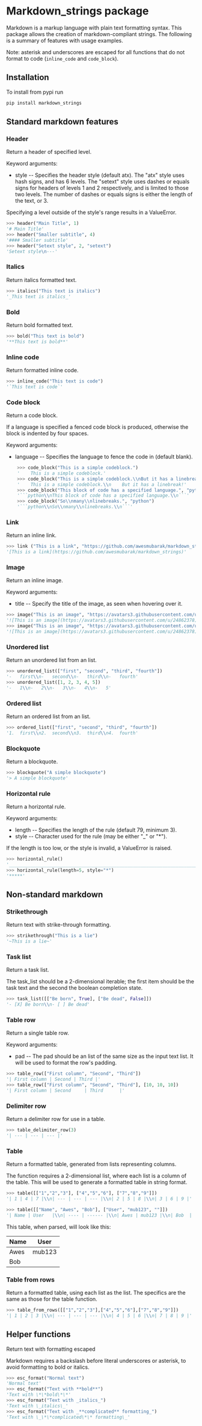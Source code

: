 # Markdown_strings package

Markdown is a markup language with plain text formatting syntax. This package
allows the creation of markdown-compliant strings. The following is a summary
of features with usage examples.

Note: asterisk and underscores are escaped for all functions that do not format
to code (`inline_code` and `code_block`).

## Installation

To install from pypi run

```sh
pip install markdown_strings
```

## Standard markdown features

### Header

Return a header of specified level.

Keyword arguments:

-   style -- Specifies the header style (default atx). The "atx" style uses
    hash signs, and has 6 levels. The "setext" style uses dashes or equals
    signs for headers of levels 1 and 2 respectively, and is limited to
    those two levels. The number of dashes or equals signs is either the length
    of the text, or 3.

Specifying a level outside of the style's range results in a ValueError.

```python
>>> header("Main Title", 1)
'# Main Title'
>>> header("Smaller subtitle", 4)
'#### Smaller subtitle'
>>> header("Setext style", 2, "setext")
'Setext style\n---'
```

### Italics

Return italics formatted text.

```Python
>>> italics("This text is italics")
'_This text is italics_'
```

### Bold

Return bold formatted text.

```python
>>> bold("This text is bold")
'**This text is bold**'
```

### Inline code

Return formatted inline code.

```python
>>> inline_code("This text is code")
'`This text is code`'
```

### Code block

Return a code block.

If a language is specified a fenced code block is produced, otherwise the
block is indented by four spaces.

Keyword arguments:

-   language -- Specifies the language to fence the code in (default blank).

````python
    >>> code_block("This is a simple codeblock.")
    '    This is a simple codeblock.'
    >>> code_block("This is a simple codeblock.\\nBut it has a linebreak!")
    '    This is a simple codeblock.\\n    But it has a linebreak!'
    >>> code_block("This block of code has a specified language.", "python")
    '```python\\nThis block of code has a specified language.\\n```'
    >>> code_block("So\\nmany\\nlinebreaks.", "python")
    '```python\\nSo\\nmany\\nlinebreaks.\\n```'
````

### Link

Return an inline link.

```python
>>> link ("This is a link", "https://github.com/awesmubarak/markdown_strings")
'[This is a link](https://github.com/awesmubarak/markdown_strings)'
```

### Image

Return an inline image.

Keyword arguments:

-   title -- Specify the title of the image, as seen when hovering over it.

```python
>>> image("This is an image", "https://avatars3.githubusercontent.com/u/24862378")
'![This is an image](https://avatars3.githubusercontent.com/u/24862378)'
>>> image("This is an image", "https://avatars3.githubusercontent.com/u/24862378", "awes")
'![This is an image](https://avatars3.githubusercontent.com/u/24862378) "awes"'
```

### Unordered list

Return an unordered list from an list.

```python
>>> unordered_list(["first", "second", "third", "fourth"])
'-   first\\n-   second\\n-   third\\n-   fourth'
>>> unordered_list([1, 2, 3, 4, 5])
'-   1\\n-   2\\n-   3\\n-   4\\n-   5'
```

### Ordered list

Return an ordered list from an list.

```python
>>> ordered_list(["first", "second", "third", "fourth"])
'1.  first\\n2.  second\\n3.  third\\n4.  fourth'
```

### Blockquote

Return a blockquote.

```python
>>> blockquote("A simple blockquote")
'> A simple blockquote'
```

### Horizontal rule

Return a horizontal rule.

Keyword arguments:

-   length -- Specifies the length of the rule (default 79, minimum 3).
-   style -- Character used for the rule (may be either "\_" or "\*").

If the length is too low, or the style is invalid, a ValueError is raised.

```python
>>> horizontal_rule()
'_______________________________________________________________________________'
>>> horizontal_rule(length=5, style="*")
'*****'
```

## Non-standard markdown

### Strikethrough

Return text with strike-through formatting.

```python
>>> strikethrough("This is a lie")
'~This is a lie~'
```

### Task list

Return a task list.

The task_list should be a 2-dimensional iterable; the first item should be the
task text and the second the boolean completion state.

```python
>>> task_list([["Be born", True], ["Be dead", False]])
'- [X] Be born\\n- [ ] Be dead'
```

### Table row

Return a single table row.

Keyword arguments:

-   pad -- The pad should be an list of the same size as the input text list.
    It will be used to format the row's padding.

```python
>>> table_row(["First column", "Second", "Third"])
'| First column | Second | Third |'
>>> table_row(["First column", "Second", "Third"], [10, 10, 10])
'| First column | Second     | Third      |'
```

### Delimiter row

Return a delimiter row for use in a table.

```python
>>> table_delimiter_row(3)
'| --- | --- | --- |'
```

### Table

Return a formatted table, generated from lists representing columns.

The function requires a 2-dimensional list, where each list is a column
of the table. This will be used to generate a formatted table in string
format.

```python
>>> table([["1","2","3"], ["4","5","6"], ["7","8","9"]])
'| 1 | 4 | 7 |\\n| --- | --- | --- |\\n| 2 | 5 | 8 |\\n| 3 | 6 | 9 |'

>>> table([["Name", "Awes", "Bob"], ["User", "mub123", ""]])
'| Name | User   |\\n| ---- | ------ |\\n| Awes | mub123 |\\n| Bob  |        |'
```

This table, when parsed, will look like this:

| Name | User   |
| ---- | ------ |
| Awes | mub123 |
| Bob  |        |

### Table from rows

Return a formatted table, using each list as the list. The specifics are the
same as those for the table function.

```python
>>> table_from_rows([["1","2","3"],["4","5","6"],["7","8","9"]])
'| 1 | 2 | 3 |\\n| --- | --- | --- |\\n| 4 | 5 | 6 |\\n| 7 | 8 | 9 |'
```

## Helper functions

Return text with formatting escaped

Markdown requires a backslash before literal underscores or asterisk, to avoid
formatting to bold or italics.

```python
>>> esc_format("Normal text")
'Normal text'
>>> esc_format("Text with **bold**")
'Text with \*\*bold\*\*'
>>> esc_format("Text with _italics_")
'Text with \_italics\_'
>>> esc_format("Text with _**complicated** formatting_")
'Text with \_\*\*complicated\*\* formatting\_'
```
